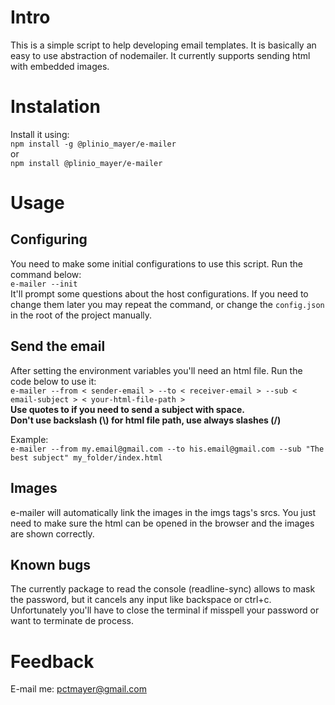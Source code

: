 # Intro
This is a simple script to help developing email templates. It is basically an easy to use abstraction of nodemailer. It currently supports sending html with embedded images.

# Instalation
Install it using:<br/>
`npm install -g @plinio_mayer/e-mailer`<br/>
or<br/>
`npm install @plinio_mayer/e-mailer`

# Usage

## Configuring
You need to make some initial configurations to use this script. Run the command below:<br/>
`e-mailer --init`<br/>
It'll prompt some questions about the host configurations. If you need to change them later you may repeat the command, or change the `config.json` in the root of the project manually.

## Send the email
After setting the environment variables you'll need an html file. Run the code below to use it:<br/>
```e-mailer --from < sender-email > --to < receiver-email > --sub < email-subject > < your-html-file-path >```<br/>
**Use quotes to if you need to send a subject with space.**<br/>
**Don't use backslash (\\) for html file path, use always slashes (/)**
<br/>

Example:<br/>
```e-mailer --from my.email@gmail.com --to his.email@gmail.com --sub "The best subject" my_folder/index.html```

## Images
e-mailer will automatically link the images in the imgs tags's srcs. You just need to make sure the html can be opened in the browser and the images are shown correctly.

## Known bugs
The currently package to read the console (readline-sync) allows to mask the password, but it cancels any input like backspace or ctrl+c. Unfortunately you'll have to close the terminal if misspell your password or want to terminate de process.

# Feedback
E-mail me: pctmayer@gmail.com
